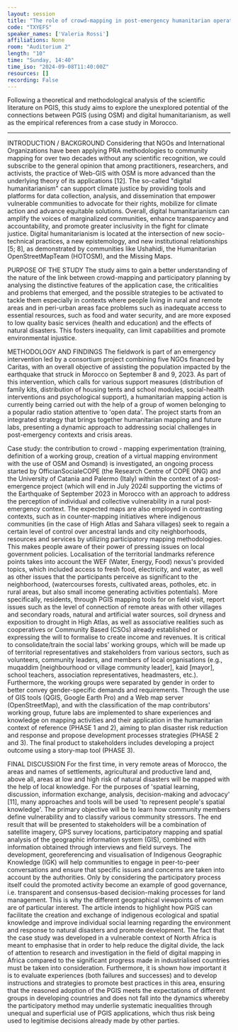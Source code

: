 ```yaml
---
layout: session
title: "The role of crowd-mapping in post-emergency humanitarian operations"
code: "TXYEFS"
speaker_names: ['Valeria Rossi']
affiliations: None
room: "Auditorium 2"
length: "10"
time: "Sunday, 14:40"
time_iso: "2024-09-08T11:40:00Z"
resources: []
recording: False
---
```


Following a theoretical and methodological analysis of the scientific literature on PGIS, this study aims to explore the unexplored potential of the connections between PGIS (using OSM) and digital humanitarianism, as well as the empirical references from a case study in Morocco.

<hr>

INTRODUCTION / BACKGROUND
Considering that NGOs and International Organizations have been applying PRA methodologies to community mapping for over two decades without any scientific recognition, we could subscribe to the general opinion that among practitioners, researchers, and activists, the practice of Web-GIS with OSM is more advanced than the underlying theory of its applications [12]. The so-called &#34;digital humanitarianism&#34; can support climate justice by providing tools and platforms for data collection, analysis, and dissemination that empower vulnerable communities to advocate for their rights, mobilize for climate action and advance equitable solutions. Overall, digital humanitarianism can amplify the voices of marginalized communities, enhance transparency and accountability, and promote greater inclusivity in the fight for climate justice. Digital humanitarianism is located at the intersection of new socio-technical practices, a new epistemology, and new institutional relationships [5; 8], as demonstrated by communities like Ushahidi, the Humanitarian OpenStreetMapTeam (HOTOSM), and the Missing Maps. 

PURPOSE OF THE STUDY
The study aims to gain a better understanding of the nature of the link between crowd-mapping and participatory planning by analysing the distinctive features of the application case, the criticalities and problems that emerged, and the possible strategies to be activated to tackle them especially in contexts where people living in rural and remote areas and in peri-urban areas face problems such as inadequate access to essential resources, such as food and water security, and are more exposed to low quality basic services (health and education) and the effects of natural disasters. This fosters inequality, can limit capabilities and promote environmental injustice.

METHODOLOGY AND FINDINGS
The fieldwork is part of an emergency intervention led by a consortium project combining five NGOs financed by Caritas, with an overall objective of assisting the population impacted by the earthquake that struck in Morocco on September 8 and 9, 2023. As part of this intervention, which calls for various support measures (distribution of family kits, distribution of housing tents and school modules, social-health interventions and psychological support), a humanitarian mapping action is currently being carried out with the help of a group of women belonging to a popular radio station attentive to 'open data'. The project starts from an integrated strategy that brings together humanitarian mapping and future labs, presenting a dynamic approach to addressing social challenges in post-emergency contexts and crisis areas. 

Case study: the contribution to crowd - mapping experimentation (training, definition of a working group, creation of a virtual mapping environment with the use of OSM and Osmand) is investigated, an ongoing process started by OfficianSocialeCOPE (the Research Centre of COPE ONG) and the University of Catania and Palermo (Italy) within the context of a post-emergence project (which will end in July 2024l  supporting the victims of the Earthquake of September 2023 in Morocco with an approach to address the perception of individual and collective vulnerability in a rural post-emergency context. 
The expected maps are also employed in contrasting contexts, such as in counter-mapping initiatives where indigenous communities (in the case of High Atlas and Sahara villages) seek to regain a certain level of control over ancestral lands and city neighborhoods, resources and services by utilizing participatory mapping methodologies. This makes people aware of their power of pressing issues on local government policies. 
Localisation of the  territorial landmarks reference points takes into account the WEF (Water, Energy, Food) nexus's provided topics, which included access to fresh food, electricity, and water, as well as other issues that the participants perceive as significant to the neighborhood, (watercourses forests, cultivated areas, potholes, etc. in rural areas, but also small income generating activities potentials). 
More specifically, residents, through PGIS mapping tools for on field visit, report issues such as the level of connection of remote areas with other villages and secondary roads, natural and artificial water sources, soil dryness and exposition to drought in High Atlas, as well as associative realities such as cooperatives or Community Based (CSOs) already established or expressing the will to formalise to create income and revenues.
It is critical to consolidate/train the social labs' working groups, which will be made up of territorial representatives and stakeholders from various sectors, such as volunteers, community leaders, and members of local organisations (e.g., muqaddim [neighbourhood or village community leader], kaid [mayor], school teachers, association representatives, headmasters, etc.). Furthermore, the working groups were separated by gender in order to better convey gender-specific demands and requirements. 
Through the use of GIS tools (QGIS, Google Earth Pro) and a Web map server (OpenStreetMap), and with the classification of the map contributors' working group, future labs are implemented to share experiences and knowledge on mapping activities and their application in the humanitarian context of reference (PHASE 1 and 2), aiming to plan disaster risk reduction and response and propose development processes strategies (PHASE 2 and 3). The final product to stakeholders includes developing a project outcome using a story-map tool (PHASE 3).

FINAL DISCUSSION
For the first time, in very remote areas of Morocco, the areas and names of settlements, agricultural and productive land and, above all, areas at low and high risk of natural disasters will be mapped with the help of local knowledge. For the purposes of 'spatial learning, discussion, information exchange, analysis, decision-making and advocacy' [11], many approaches and tools will be used 'to represent people's spatial knowledge'. The primary objective will be to learn how community members define vulnerability and to classify various community stressors. The end result that will be presented to stakeholders will be a combination of satellite imagery, GPS survey locations, participatory mapping and spatial analysis of the geographic information system (GIS), combined with information obtained through interviews and field surveys. The development, georeferencing and visualisation of Indigenous Geographic Knowledge (IGK) will help communities to engage in peer-to-peer conversations and ensure that specific issues and concerns are taken into account by the authorities. Only by considering the participatory process itself could the promoted activity become an example of good governance, i.e. transparent and consensus-based decision-making processes for land management. This is why the different geographical viewpoints of women are of particular interest.  The article intends to highlight how PGIS can facilitate the creation and exchange of indigenous ecological and spatial knowledge and improve individual social learning regarding the environment and response to natural disasters and promote development.   The fact that the case study was developed in a vulnerable context of North Africa is meant to emphasise that in order to help reduce the digital divide, the lack of attention to research and investigation in the field of digital mapping in Africa compared to the significant progress made in industrialised countries must be taken into consideration. 
Furthermore, it is shown how important it is to evaluate experiences (both failures and successes) and to develop instructions and strategies to promote best practices in this area, ensuring that the reasoned adoption of the PGIS meets the expectations of different groups in developing countries and does not fall into the dynamics whereby the participatory method may underlie systematic inequalities through unequal and superficial use of PGIS applications, which thus risk being used to legitimise decisions already made by other parties.

